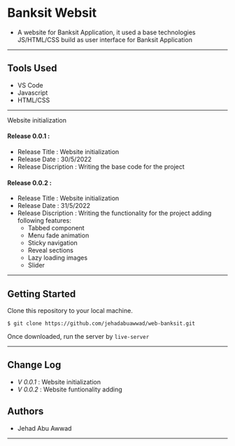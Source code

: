 # Banksit Websit

- A website for Banksit Application, it used a base technologies JS/HTML/CSS build as user interface for Banksit Application

---

## Tools Used

- VS Code
- Javascript
- HTML/CSS

---

Website initialization

#### Release 0.0.1 :

- Release Title : Website initialization
- Release Date : 30/5/2022
- Release Discription : Writing the base code for the project

#### Release 0.0.2 :

- Release Title : Website initialization
- Release Date : 31/5/2022
- Release Discription : Writing the functionality for the project
  adding following features:
  - Tabbed component
  - Menu fade animation
  - Sticky navigation
  - Reveal sections
  - Lazy loading images
  - Slider

---

## Getting Started

Clone this repository to your local machine.

```
$ git clone https://github.com/jehadabuawwad/web-banksit.git
```

Once downloaded, run the server by `live-server`

---

## Change Log

- _V 0.0.1_ : Website initialization
- _V 0.0.2_ : Website funtionality adding

## Authors

- Jehad Abu Awwad

---
